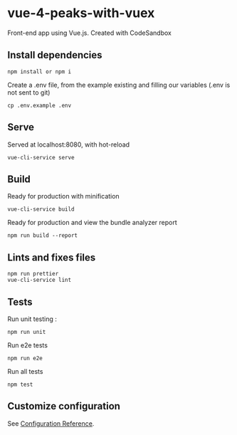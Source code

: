 # vue-4-peaks-with-vuex
Front-end app using Vue.js.
Created with CodeSandbox

## Install dependencies

```
npm install or npm i
```

Create a .env file, from the example existing and filling our variables (.env is not sent to git)

```
cp .env.example .env
```

## Serve

Served at localhost:8080, with hot-reload

```
vue-cli-service serve
```

## Build

Ready for production with minification

```
vue-cli-service build
```

Ready for production and view the bundle analyzer report

```
npm run build --report
```

## Lints and fixes files

```
npm run prettier
vue-cli-service lint
```

## Tests

Run unit testing :

```
npm run unit
```

Run e2e tests

```
npm run e2e
```

Run all tests

```
npm test
```

## Customize configuration

See [Configuration Reference](https://cli.vuejs.org/config/).
